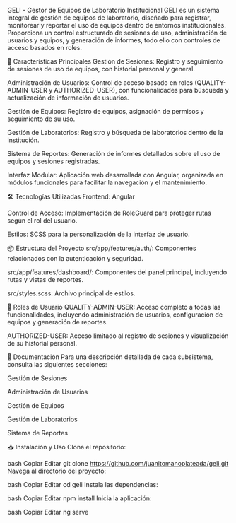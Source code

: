GELI - Gestor de Equipos de Laboratorio Institucional
GELI es un sistema integral de gestión de equipos de laboratorio, diseñado para registrar, monitorear y reportar el uso de equipos dentro de entornos institucionales. Proporciona un control estructurado de sesiones de uso, administración de usuarios y equipos, y generación de informes, todo ello con controles de acceso basados en roles.

🚀 Características Principales
Gestión de Sesiones: Registro y seguimiento de sesiones de uso de equipos, con historial personal y general.

Administración de Usuarios: Control de acceso basado en roles (QUALITY-ADMIN-USER y AUTHORIZED-USER), con funcionalidades para búsqueda y actualización de información de usuarios.

Gestión de Equipos: Registro de equipos, asignación de permisos y seguimiento de su uso.

Gestión de Laboratorios: Registro y búsqueda de laboratorios dentro de la institución.

Sistema de Reportes: Generación de informes detallados sobre el uso de equipos y sesiones registradas.

Interfaz Modular: Aplicación web desarrollada con Angular, organizada en módulos funcionales para facilitar la navegación y el mantenimiento.

🛠️ Tecnologías Utilizadas
Frontend: Angular

Control de Acceso: Implementación de RoleGuard para proteger rutas según el rol del usuario.

Estilos: SCSS para la personalización de la interfaz de usuario.

📦 Estructura del Proyecto
src/app/features/auth/: Componentes relacionados con la autenticación y seguridad.

src/app/features/dashboard/: Componentes del panel principal, incluyendo rutas y vistas de reportes.

src/styles.scss: Archivo principal de estilos.

🔐 Roles de Usuario
QUALITY-ADMIN-USER: Acceso completo a todas las funcionalidades, incluyendo administración de usuarios, configuración de equipos y generación de reportes.

AUTHORIZED-USER: Acceso limitado al registro de sesiones y visualización de su historial personal.

📄 Documentación
Para una descripción detallada de cada subsistema, consulta las siguientes secciones:

Gestión de Sesiones

Administración de Usuarios

Gestión de Equipos

Gestión de Laboratorios

Sistema de Reportes

📥 Instalación y Uso
Clona el repositorio:

bash
Copiar
Editar
git clone https://github.com/juanitomanoplateada/geli.git
Navega al directorio del proyecto:

bash
Copiar
Editar
cd geli
Instala las dependencias:

bash
Copiar
Editar
npm install
Inicia la aplicación:

bash
Copiar
Editar
ng serve
